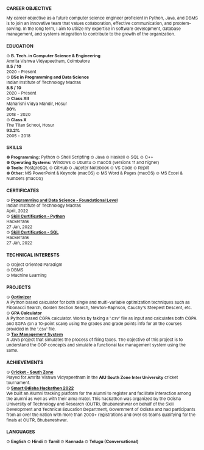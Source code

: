 <!-- Career Objective -->
<div>
    <h2 style="font-size: 12px">CAREER OBJECTIVE</h2>
    <p style="font-size: 11px">
        My career objective as a future computer science engineer proficient in Python, Java, and DBMS is to join an innovative team that values collaboration, effective communication, and problem-solving. In the long term, I aim to utilize my expertise in software development, database management, and systems integration to contribute to the growth of the organization.
    </p>
</div>

<!--Education-->
<div> 
    <h2 style="font-size: 12px">EDUCATION</h2>
    <p style="font-size: 11px">
        ⊙ <strong>B. Tech. in Computer Science & Engineering</strong> <br>
        Amrita Vishwa Vidyapeetham, Coimbatore <br>
        <b>8.5 / 10</b> <br>
        2020 - Present
        <br>
        ⊙ <strong>BSc in Programming and Data Science</strong> <br>
        Indian Institute of Technology Madras <br>
        <b>8.5 / 10</b> <br>
        2020 - Present
        <br>
        ⊙ <strong>Class XII</strong> <br> 
        Maharishi Vidya Mandir, Hosur <br>
        <b>80%</b> <br>
        2018 - 2020
        <br>
        ⊙ <strong>Class X</strong> <br>
        The Titan School, Hosur <br>
        <b>93.2%</b> <br>
        2005 - 2018
    </p>
</div>

<!--Skills-->
<div> 
    <h2 style="font-size: 12px">SKILLS</h2>
    <p style="font-size: 11px">
        <strong>⊚ Programming:</strong> Python ⊙ Shell Scripting ⊙ Java ⊙ Haskell ⊙ SQL ⊙ C++ <br>
        <strong>⊚ Operating Systems:</strong> Windows ⊙ Ubuntu ⊙ macOS (versions 11 and higher) <br>
        <strong>⊚ Tools:</strong> PostgreSQL ⊙ GitHub ⊙ Jupyter Notebook ⊙ VS Code ⊙ Replit <br>
        <strong>⊚ Other:</strong> MS PowerPoint & Keynote (macOS) ⊙ MS Word & Pages (macOS) ⊙ MS Excel & Numbers (macOS)
    </p>
</div>

<!--Certificates-->
<div> 
    <h2 style="font-size: 12px">CERTIFICATES</h2>
    <p style="font-size: 11px">
        ⊙ <strong><a href="https://drive.google.com/file/d/1-6ebuPItDKnzw9k3zPPMlLx6nY-DXFue/view?usp=sharing">Programming and Data Science - Foundational Level</a></strong> <br>
        Indian Institute of Technology Madras <br>
        April, 2022
        <br>
        ⊙ <strong><a href="https://www.hackerrank.com/certificates/94e3b1f849f2">Skill Certification - Python</a></strong> <br>
        Hackerrank <br>
        27 Jan, 2022 
        <br>
        ⊙ <strong><a href="https://www.hackerrank.com/certificates/02dd312b5dec">Skill Certification - SQL</a></strong> <br>
        Hackerrank <br>
        27 Jan, 2022
    </p>
   
</div>

<!--Technical Interests-->
<div>
    <h2 style="font-size: 12px">TECHNICAL INTERESTS</h2>
    <p style="font-size: 11px">
        ⊙ Object Oriented Paradigm <br>
        ⊙ DBMS <br>
        ⊙ Machine Learning
    </p>
</div>

<!--Personal Projects-->
<div> 
    <h2 style="font-size: 12px">PROJECTS</h2>
    <p style="font-size: 11px">
        ⊙ <strong><a href="https://github.com/MusicViking/Optimization-and-Numerical-Methods">Optimizer</a></strong> <br>
        A Python based calculator for both single and multi-variable optimization techniques such as Fibonacci Search, Golden Section Search, Newton-Raphson, Cauchy's Steepest Descent, etc. <br>
        ⊙ <strong>GPA Calculator</strong> <br>
        A Python based CGPA calculator. Works by taking a '.csv' file as input and calculates both CGPA and SGPA (on a 10-point scale) using the grades and grade points info for all the courses provided in the '.csv' file. <br>
        ⊙ <strong><a href="https://github.com/MusicViking/Tax-Management-System">Tax Management System</a></strong> <br>
        A Java project that simulates the process of filing taxes. The objective of this project is to understand the OOP concepts and simulate a functional tax management system using the same.
    </p>
</div>

<!--Achievements-->
<div> 
    <h2 style="font-size: 12px">ACHIEVEMENTS</h2>
    <p style="font-size: 11px">
        ⊙ <strong><a href="https://cricheroes.in/player-profile/1990660/Sujith-Roshan#STATS"> Cricket - South Zone</a></strong> <br>
        Played for Amrita Vishwa Vidyapeetham in the <strong>AIU South Zone Inter University</strong> cricket tournament.<br>
        ⊙ <strong><a href="https://drive.google.com/file/d/1GaZwQgGXg68gEVnm5QIPmaTTitl35aha/view?usp=share_link">Smart Odisha Hackathon 2022</a></strong> <br>
        We built an Alumni tracking platform for the alumni to register and facilitate interaction among the alumni as well as with their alma mater. 
        This hackathon was organized by the Odisha University of Technology and Research (OUTR), Bhubaneshwar on behalf of the Skill Development and Technical Education Department, Government of Odisha and had participants from all over the nation with more than 2000+ registrations and over 65 teams qualifying for the finals at OUTR, Bhubaneshwar.<br>
    </p>
</div>

<!--Languages-->
<div> 
    <h2 style="font-size: 12px">LANGUAGES</h2>
    <p style="font-size: 11px">
        ⊙ <strong>English</strong> ⊙ <strong>Hindi</strong>
        ⊙ <strong>Tamil</strong> ⊙ <strong>Kannada</strong>
        ⊙ <strong>Telugu (Conversational)</strong> 
    </p>
</div>